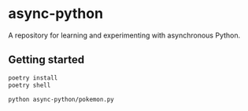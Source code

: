# async-python

A repository for learning and experimenting with asynchronous Python.

## Getting started

```sh
poetry install
poetry shell

python async-python/pokemon.py
```
